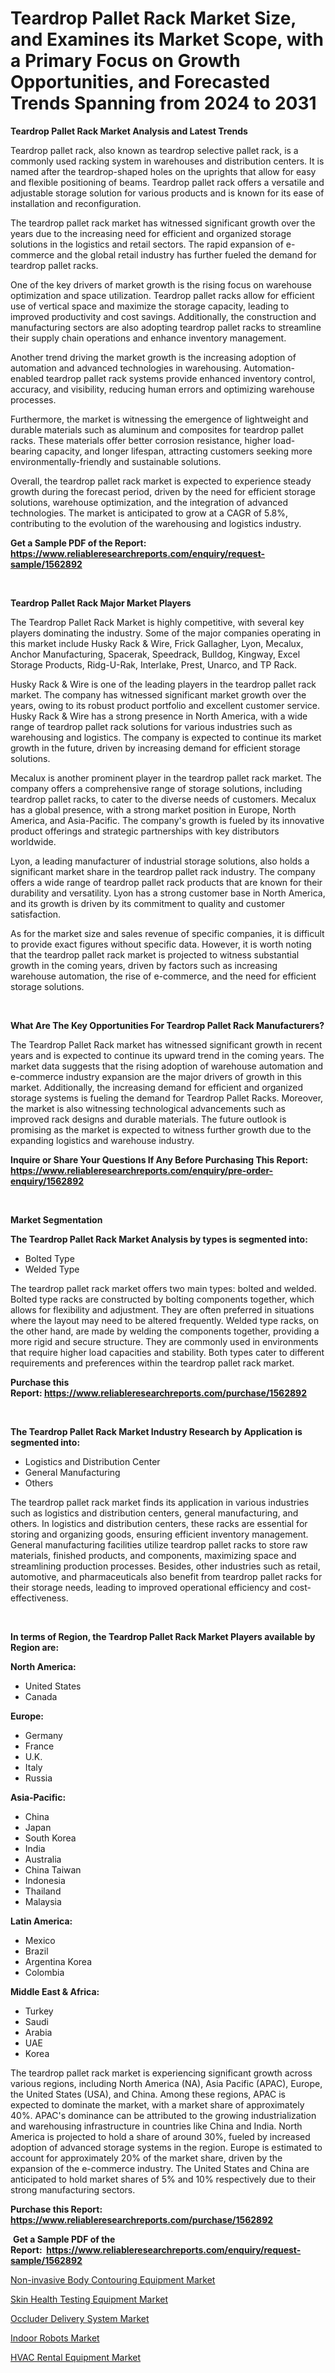 <p><h1>Teardrop Pallet Rack Market Size, and Examines its Market Scope, with a Primary Focus on Growth Opportunities, and Forecasted Trends Spanning from 2024 to 2031</h1></p><p><strong>Teardrop Pallet Rack Market Analysis and Latest Trends</strong></p>
<p><p>Teardrop pallet rack, also known as teardrop selective pallet rack, is a commonly used racking system in warehouses and distribution centers. It is named after the teardrop-shaped holes on the uprights that allow for easy and flexible positioning of beams. Teardrop pallet rack offers a versatile and adjustable storage solution for various products and is known for its ease of installation and reconfiguration.</p><p>The teardrop pallet rack market has witnessed significant growth over the years due to the increasing need for efficient and organized storage solutions in the logistics and retail sectors. The rapid expansion of e-commerce and the global retail industry has further fueled the demand for teardrop pallet racks.</p><p>One of the key drivers of market growth is the rising focus on warehouse optimization and space utilization. Teardrop pallet racks allow for efficient use of vertical space and maximize the storage capacity, leading to improved productivity and cost savings. Additionally, the construction and manufacturing sectors are also adopting teardrop pallet racks to streamline their supply chain operations and enhance inventory management.</p><p>Another trend driving the market growth is the increasing adoption of automation and advanced technologies in warehousing. Automation-enabled teardrop pallet rack systems provide enhanced inventory control, accuracy, and visibility, reducing human errors and optimizing warehouse processes.</p><p>Furthermore, the market is witnessing the emergence of lightweight and durable materials such as aluminum and composites for teardrop pallet racks. These materials offer better corrosion resistance, higher load-bearing capacity, and longer lifespan, attracting customers seeking more environmentally-friendly and sustainable solutions.</p><p>Overall, the teardrop pallet rack market is expected to experience steady growth during the forecast period, driven by the need for efficient storage solutions, warehouse optimization, and the integration of advanced technologies. The market is anticipated to grow at a CAGR of 5.8%, contributing to the evolution of the warehousing and logistics industry.</p></p>
<p><strong>Get a Sample PDF of the Report:&nbsp; <a href="https://www.reliableresearchreports.com/enquiry/request-sample/1562892">https://www.reliableresearchreports.com/enquiry/request-sample/1562892</a></strong></p>
<p>&nbsp;</p>
<p><strong>Teardrop Pallet Rack Major Market Players</strong></p>
<p><p>The Teardrop Pallet Rack Market is highly competitive, with several key players dominating the industry. Some of the major companies operating in this market include Husky Rack & Wire, Frick Gallagher, Lyon, Mecalux, Anchor Manufacturing, Spacerak, Speedrack, Bulldog, Kingway, Excel Storage Products, Ridg-U-Rak, Interlake, Prest, Unarco, and TP Rack.</p><p>Husky Rack & Wire is one of the leading players in the teardrop pallet rack market. The company has witnessed significant market growth over the years, owing to its robust product portfolio and excellent customer service. Husky Rack & Wire has a strong presence in North America, with a wide range of teardrop pallet rack solutions for various industries such as warehousing and logistics. The company is expected to continue its market growth in the future, driven by increasing demand for efficient storage solutions.</p><p>Mecalux is another prominent player in the teardrop pallet rack market. The company offers a comprehensive range of storage solutions, including teardrop pallet racks, to cater to the diverse needs of customers. Mecalux has a global presence, with a strong market position in Europe, North America, and Asia-Pacific. The company's growth is fueled by its innovative product offerings and strategic partnerships with key distributors worldwide.</p><p>Lyon, a leading manufacturer of industrial storage solutions, also holds a significant market share in the teardrop pallet rack industry. The company offers a wide range of teardrop pallet rack products that are known for their durability and versatility. Lyon has a strong customer base in North America, and its growth is driven by its commitment to quality and customer satisfaction.</p><p>As for the market size and sales revenue of specific companies, it is difficult to provide exact figures without specific data. However, it is worth noting that the teardrop pallet rack market is projected to witness substantial growth in the coming years, driven by factors such as increasing warehouse automation, the rise of e-commerce, and the need for efficient storage solutions.</p></p>
<p>&nbsp;</p>
<p><strong>What Are The Key Opportunities For Teardrop Pallet Rack Manufacturers?</strong></p>
<p><p>The Teardrop Pallet Rack market has witnessed significant growth in recent years and is expected to continue its upward trend in the coming years. The market data suggests that the rising adoption of warehouse automation and e-commerce industry expansion are the major drivers of growth in this market. Additionally, the increasing demand for efficient and organized storage systems is fueling the demand for Teardrop Pallet Racks. Moreover, the market is also witnessing technological advancements such as improved rack designs and durable materials. The future outlook is promising as the market is expected to witness further growth due to the expanding logistics and warehouse industry.</p></p>
<p><strong>Inquire or Share Your Questions If Any Before Purchasing This Report: <a href="https://www.reliableresearchreports.com/enquiry/pre-order-enquiry/1562892">https://www.reliableresearchreports.com/enquiry/pre-order-enquiry/1562892</a></strong></p>
<p>&nbsp;</p>
<p><strong>Market Segmentation</strong></p>
<p><strong>The Teardrop Pallet Rack Market Analysis by types is segmented into:</strong></p>
<p><ul><li>Bolted Type</li><li>Welded Type</li></ul></p>
<p><p>The teardrop pallet rack market offers two main types: bolted and welded. Bolted type racks are constructed by bolting components together, which allows for flexibility and adjustment. They are often preferred in situations where the layout may need to be altered frequently. Welded type racks, on the other hand, are made by welding the components together, providing a more rigid and secure structure. They are commonly used in environments that require higher load capacities and stability. Both types cater to different requirements and preferences within the teardrop pallet rack market.</p></p>
<p><strong>Purchase this Report:&nbsp;<a href="https://www.reliableresearchreports.com/purchase/1562892">https://www.reliableresearchreports.com/purchase/1562892</a></strong></p>
<p>&nbsp;</p>
<p><strong>The Teardrop Pallet Rack Market Industry Research by Application is segmented into:</strong></p>
<p><ul><li>Logistics and Distribution Center</li><li>General Manufacturing</li><li>Others</li></ul></p>
<p><p>The teardrop pallet rack market finds its application in various industries such as logistics and distribution centers, general manufacturing, and others. In logistics and distribution centers, these racks are essential for storing and organizing goods, ensuring efficient inventory management. General manufacturing facilities utilize teardrop pallet racks to store raw materials, finished products, and components, maximizing space and streamlining production processes. Besides, other industries such as retail, automotive, and pharmaceuticals also benefit from teardrop pallet racks for their storage needs, leading to improved operational efficiency and cost-effectiveness.</p></p>
<p>&nbsp;</p>
<p><strong>In terms of Region, the Teardrop Pallet Rack Market Players available by Region are:</strong></p>
<p>
    <p> <strong> North America: </strong>
        <ul>
            <li>United States</li>
            <li>Canada</li>
        </ul>
        </p> 
    <p> <strong> Europe: </strong>
        <ul>
            <li>Germany</li>
            <li>France</li>
            <li>U.K.</li>
            <li>Italy</li>
            <li>Russia</li>
        </ul>
        </p> 
    <p> <strong> Asia-Pacific: </strong>
        <ul>
            <li>China</li>
            <li>Japan</li>
            <li>South Korea</li>
            <li>India</li>
            <li>Australia</li>
            <li>China Taiwan</li>
            <li>Indonesia</li>
            <li>Thailand</li>
            <li>Malaysia</li>
        </ul>
        </p> 
    <p> <strong> Latin America: </strong>
        <ul>
            <li>Mexico</li>
            <li>Brazil</li>
            <li>Argentina Korea</li>
            <li>Colombia</li>
        </ul>
        </p> 
    <p> <strong> Middle East & Africa: </strong>
        <ul>
            <li>Turkey</li>
            <li>Saudi</li>
            <li>Arabia</li>
            <li>UAE</li>
            <li>Korea</li>
        </ul>
    </p>
    </p>
<p><p>The teardrop pallet rack market is experiencing significant growth across various regions, including North America (NA), Asia Pacific (APAC), Europe, the United States (USA), and China. Among these regions, APAC is expected to dominate the market, with a market share of approximately 40%. APAC's dominance can be attributed to the growing industrialization and warehousing infrastructure in countries like China and India. North America is projected to hold a share of around 30%, fueled by increased adoption of advanced storage systems in the region. Europe is estimated to account for approximately 20% of the market share, driven by the expansion of the e-commerce industry. The United States and China are anticipated to hold market shares of 5% and 10% respectively due to their strong manufacturing sectors.</p></p>
<p><strong>Purchase this Report: <a href="https://www.reliableresearchreports.com/purchase/1562892">https://www.reliableresearchreports.com/purchase/1562892</a></strong></p>
<p>&nbsp;<strong>Get a Sample PDF of the Report:&nbsp;&nbsp;<a href="https://www.reliableresearchreports.com/enquiry/request-sample/1562892">https://www.reliableresearchreports.com/enquiry/request-sample/1562892</a></strong></p>
<p><strong></strong></p>
<p><p><a href="https://medium.com/@dorothybrooks53/non-invasive-body-contouring-equipment-market-analysis-its-cagr-market-segmentation-and-global-38266ed3cf86">Non-invasive Body Contouring Equipment Market</a></p><p><a href="https://medium.com/@dorothybrooks53/skin-health-testing-equipment-market-insight-market-trends-growth-forecasted-from-2023-to-2030-6f13893358c9">Skin Health Testing Equipment Market</a></p><p><a href="https://medium.com/@dorothybrooks53/occluder-delivery-system-market-competitive-analysis-market-trends-and-forecast-to-2030-bc9d54207e74">Occluder Delivery System Market</a></p><p><a href="https://github.com/Chiragrp22/Market-Research-Report-List-2/blob/main/indoor-robots-market.md">Indoor Robots Market</a></p><p><a href="https://github.com/Chiragrp23/Market-Research-Report-List-2/blob/main/hvac-rental-equipment-market.md">HVAC Rental Equipment Market</a></p></p>